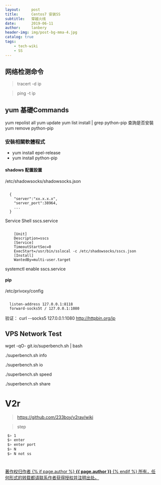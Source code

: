 ```yaml
---
layout:     post
title:      Centos7 安装SS
subtitle:   穿越火线
date:       2019-06-11
author:     lanbery
header-img: img/post-bg-mma-4.jpg
catalog: true
tags:
    - tech-wiki
    - SS	
---
```

## 网络检测命令

> tracert -d ip 

> ping -t ip

## yum 基礎Commands
  yum repolist all 
  yum update
  yum list install | grep python-pip 查詢是否安裝
  yum remove python-pip



### 安裝相關軟體程式
  - yum install epel-release
  - yum install python-pip

####  shadows 配置設置
  /etc/shadowsocks/shadowsocks.json

<code json>
  {
  	"server":"xx.x.x.x",
  	"server_port":38964,
	...
  }
</code>  

  Service Shell sscs.service

<code json>
    [Unit]
    Description=sscs
    [Service]
    TimeoutStartSec=0
    ExecStart=/usr/bin/sslocal -c /etc/shadowsocks/sscs.json
    [Install]
    WantedBy=multi-user.target
</code> 

  systemctl enable  sscs.service

#### pip 
  /etc/privoxy/config

<code json>
  listen-address 127.0.0.1:8118
  forward-socks5t / 127.0.0.1:1080
</code>  

  验证：
  curl --socks5 127.0.0.1:1080 http://httpbin.org/ip

## VPS Network Test
  wget -qO- git.io/superbench.sh | bash

  ./superbench.sh info

  ./superbench.sh io

  ./superbench.sh speed

  ./superbench.sh share

# V2r
> https://github.com/233boy/v2ray/wiki

> step

```bash 
 $> 1
 $> enter
 $> enter port 
 $> N
 $> N not ss 
```

# 

<html>
<div class="col-lg-8 col-lg-offset-3 col-md-10 col-md-offset-1">
	<div class="pull-right">
		<a href="https://lanbery.github.io/about" target="self" class="copyright-link">
			著作权归作者
			{% if page.author %}
<strong>{{ page.author }}</strong>
			{% endif %}
			所有，任何形式的转载都请联系作者获得授权并注明出处。
		</a>
	</div>
</div>
</html>